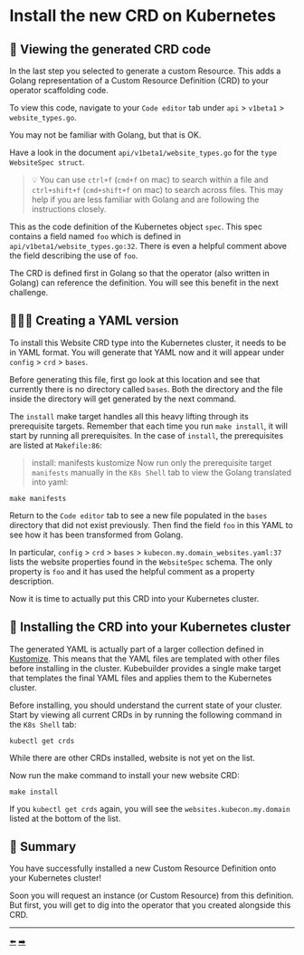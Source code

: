 # Install the new CRD on Kubernetes

## 🧬 Viewing the generated CRD code

In the last step you selected to generate a custom Resource. This adds a Golang representation of a Custom Resource Definition (CRD) to your operator scaffolding code.

To view this code, navigate to your `Code editor` tab under `api` > `v1beta1` > `website_types.go`.

You may not be familiar with Golang, but that is OK.

Have a look in the document `api/v1beta1/website_types.go` for the `type WebsiteSpec struct`.

> 💡 You can use `ctrl+f` (`cmd+f` on mac) to search within a file and `ctrl+shift+f` (`cmd+shift+f` on mac) to search across files. This may help if you are less familiar with Golang and are following the instructions closely.

This as the code definition of the Kubernetes object `spec`. This spec contains a field named `foo` which is defined in `api/v1beta1/website_types.go:32`. There is even a helpful comment above the field describing the use of `foo`.

The CRD is defined first in Golang so that the operator (also written in Golang) can reference the definition. You will see this benefit in the next challenge.


## 👩🏾‍💻 Creating a YAML version

To install this Website CRD type into the Kubernetes cluster, it needs to be in YAML format. You will generate that YAML now and it will appear  under `config` > `crd` > `bases`.

Before generating this file, first go look at this location and see that currently there is no directory called `bases`. Both the directory and the file inside the directory will get generated by the next command.

The `install` make target handles all this heavy lifting through its prerequisite targets. Remember that each time you run `make install`, it will start by running all prerequisites. In the case of `install`, the prerequisites are listed at `Makefile:86`:

> install: manifests kustomize
Now run only the prerequisite target `manifests` manually in the `K8s Shell` tab to view the Golang translated into yaml:

```
make manifests
```

Return to the `Code editor` tab to see a new file populated in the `bases` directory that did not exist previously. Then find the field `foo` in this YAML to see how it has been transformed from Golang.

In particular, `config` > `crd` > `bases` > `kubecon.my.domain_websites.yaml:37` lists the website properties found in the `WebsiteSpec` schema. The only property is `foo` and it has used the helpful comment as a property description.

Now it is time to actually put this CRD into your Kubernetes cluster.


## 🚀 Installing the CRD into your Kubernetes cluster

The generated YAML is actually part of a larger collection defined in [Kustomize](https://kustomize.io/). This means that the YAML files are templated with other files before installing in the cluster. Kubebuilder provides a single make target that templates the final YAML files and applies them to the Kubernetes cluster.

Before installing, you should understand the current state of your cluster. Start by viewing all current CRDs in by running the following command in the `K8s Shell` tab:

```
kubectl get crds
```

While there are other CRDs installed, website is not yet on the list.

Now run the make command to install your new website CRD:

```
make install
```

If you `kubectl get crds` again, you will see the `websites.kubecon.my.domain` listed at the bottom of the list.


## 📕 Summary

You have successfully installed a new Custom Resource Definition onto your Kubernetes cluster!

Soon you will request an instance (or Custom Resource) from this definition. But first, you will get to dig into the operator that you created alongside this CRD.


<hr>
<a href="../03-generate-a-new-operator-and-custom-resource/">⬅️</a>
<a href="../05-understand-the-new-operator-by-adding-logs/">➡️</a>
